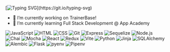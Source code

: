 [![Typing SVG](https://readme-typing-svg.herokuapp.com?font=Fira+Code&size=24&duration=3000&pause=500&color=E91E63&width=500&lines=Hello+there!;I'm+Aaron!;Welcome+to+my+GitHub!)](https://git.io/typing-svg)
- 🔭 I’m currently working on TrainerBase!
- 🌱 I’m currently learning Full Stack Development @ App Academy

  
![JavaScript](https://img.shields.io/badge/JavaScript-F7DF1E?style=flat&logo=javascript&logoColor=black)
![HTML](https://img.shields.io/badge/HTML5-E34F26?style=flat&logo=html5&logoColor=white)
![CSS](https://img.shields.io/badge/CSS3-1572B6?style=flat&logo=css3&logoColor=white)
![Git](https://img.shields.io/badge/Git-F05032?style=flat&logo=git&logoColor=white)
![Express](https://img.shields.io/badge/Express-000000?style=flat&logo=express&logoColor=white)
![Sequelize](https://img.shields.io/badge/Sequelize-52B0E7?style=flat&logo=sequelize&logoColor=white)
![Node.js](https://img.shields.io/badge/Node.js-339933?style=flat&logo=nodedotjs&logoColor=white)
![Chai](https://img.shields.io/badge/Chai-A30701?style=flat&logo=chai&logoColor=white)
![Mocha](https://img.shields.io/badge/Mocha-8D6748?style=flat&logo=mocha&logoColor=white)
![React](https://img.shields.io/badge/React-61DAFB?style=flat&logo=react&logoColor=white)
![Redux](https://img.shields.io/badge/Redux-764ABC?style=flat&logo=redux&logoColor=white)
![Vite](https://img.shields.io/badge/Vite-646CFF?style=flat&logo=vite&logoColor=white)
![Python](https://img.shields.io/badge/Python-3776AB?style=flat&logo=python&logoColor=white)
![Jinja](https://img.shields.io/badge/Jinja-B41717?style=flat&logo=jinja&logoColor=white)
![SQLAlchemy](https://img.shields.io/badge/SQLAlchemy-DC382D?style=flat&logo=sqlite&logoColor=white)
![Alembic](https://img.shields.io/badge/Alembic-48A95D?style=flat&logo=flask&logoColor=white)
![Flask](https://img.shields.io/badge/Flask-000000?style=flat&logo=flask&logoColor=white)
![pyenv](https://img.shields.io/badge/pyenv-3776AB?style=flat&logo=python&logoColor=white)
![Pipenv](https://img.shields.io/badge/Pipenv-FFD43B?style=flat&logo=python&logoColor=black)



